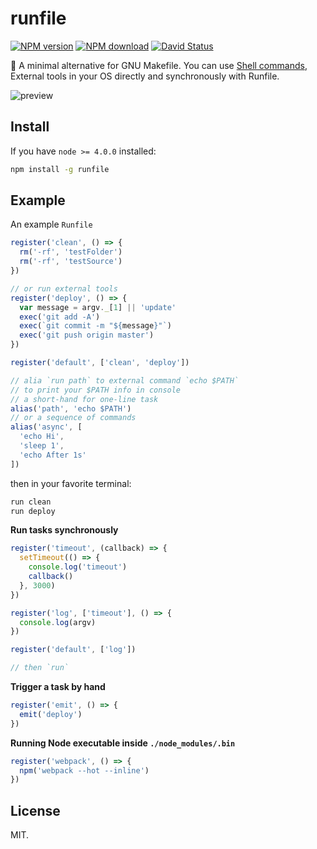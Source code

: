 # runfile

[![NPM version](https://img.shields.io/npm/v/runfile.svg?style=flat-square)](https://www.npmjs.com/package/runfile)
[![NPM download](https://img.shields.io/npm/dm/runfile.svg?style=flat-square)](https://www.npmjs.com/package/runfile)
[![David Status](https://img.shields.io/david/runfile/runfile.svg?style=flat-square)](https://david-dm.org/runfile/runfile)

🚧 A minimal alternative for GNU Makefile. You can use [Shell commands](https://github.com/shelljs/shelljs#command-reference), External tools in your OS directly and synchronously with Runfile.

![preview](http://ww4.sinaimg.cn/large/a15b4afegw1exec8v5mlyj20gc0a9gnt.jpg)

## Install

If you have `node >= 4.0.0` installed:

```bash
npm install -g runfile
```

## Example

An example `Runfile`

```javascript
register('clean', () => {
  rm('-rf', 'testFolder')
  rm('-rf', 'testSource')
})

// or run external tools
register('deploy', () => {
  var message = argv._[1] || 'update'
  exec('git add -A')
  exec(`git commit -m "${message}"`)
  exec('git push origin master')
})

register('default', ['clean', 'deploy'])

// alia `run path` to external command `echo $PATH`
// to print your $PATH info in console
// a short-hand for one-line task
alias('path', 'echo $PATH')
// or a sequence of commands
alias('async', [
  'echo Hi',
  'sleep 1',
  'echo After 1s'
])
```

then in your favorite terminal:

```bash
run clean
run deploy
```

**Run tasks synchronously**

```javascript
register('timeout', (callback) => {
  setTimeout(() => {
    console.log('timeout')
    callback()
  }, 3000)
})

register('log', ['timeout'], () => {
  console.log(argv)
})

register('default', ['log'])

// then `run`
```

**Trigger a task by hand**

```javascript
register('emit', () => {
  emit('deploy')
})
```

**Running Node executable inside `./node_modules/.bin`**

```javascript
register('webpack', () => {
  npm('webpack --hot --inline')
})
```

## License

MIT.
